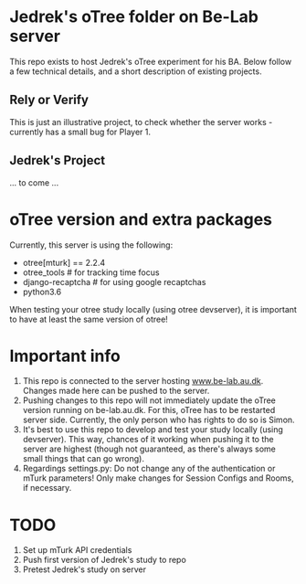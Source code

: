 # Jedrek's oTree folder on Be-Lab server

This repo exists to host Jedrek's oTree experiment for his BA. Below follow a few technical details, and a short description of existing projects.

## Rely or Verify

This is just an illustrative project, to check whether the server works - currently has a small bug for Player 1. 

## Jedrek's Project

... to come ...


# oTree version and extra packages
Currently, this server is using the following:
- otree[mturk] == 2.2.4
- otree_tools # for tracking time focus
- django-recaptcha # for using google recaptchas
- python3.6

When testing your otree study locally (using otree devserver), it is important to have at least the same version of otree! 


# Important info
1. This repo is connected to the server hosting www.be-lab.au.dk. Changes made here can be pushed to the server.
2. Pushing changes to this repo will not immediately update the oTree version running on be-lab.au.dk. For this, oTree has to be restarted server side. Currently, the only person who has rights to do so is Simon. 
3. It's best to use this repo to develop and test your study locally (using devserver). This way, chances of it working when pushing it to the server are highest (though not guaranteed, as there's always some small things that can go wrong). 
4. Regardings settings.py: Do not change any of the authentication or mTurk parameters! Only make changes for Session Configs and Rooms, if necessary.

# TODO

1. Set up mTurk API credentials
2. Push first version of Jedrek's study to repo
3. Pretest Jedrek's study on server






